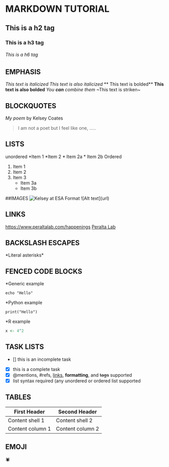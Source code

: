 # MARKDOWN TUTORIAL 

## This is a h2 tag

### This is a h3 tag

###### This is a h6 tag

## EMPHASIS
_This text is italicized_
*This text is also italicized* 
** This text is bolded**
__This text is also bolded__
_You **can** combine them_
~This text is striken~

## BLOCKQUOTES

_My poem_ by Kelsey Coates
> I am not a poet but I feel like one, 
>.....  

## LISTS
unordered 
*Item 1
*Item 2
	* Item 2a
	* Item 2b
Ordered 
1. Item 1
2. Item 2
3. Item 3 
	* Item 3a
	* Item 3b

##IMAGES
![Kelsey at ESA](https://www.peraltalab.com/happenings)
Format \!\[Alt text\]\(url\)

## LINKS
https://www.peraltalab.com/happenings
[Peralta Lab](https://www.peraltalab.com/happenings)

## BACKSLASH ESCAPES
\*Literal asterisks\*

## FENCED CODE BLOCKS

*Generic example
```
echo "Hello"
```

*Python example
``` pyhton
print("Hello")
```

*R example
``` r
x <- 4^2
```
## TASK LISTS
- [] this is an incomplete task
- [x] this is  a complete task
- [x] @mentions, #refs, [links](), **formatting**, and <del> tags</del> supported
- [x] list syntax required (any unordered or ordered list supported

## TABLES
First Header | Second Header
------------ | -------------
Content shell 1 | Content shell 2
Content column 1 | Content column 2 

## EMOJI
:spider:
 
